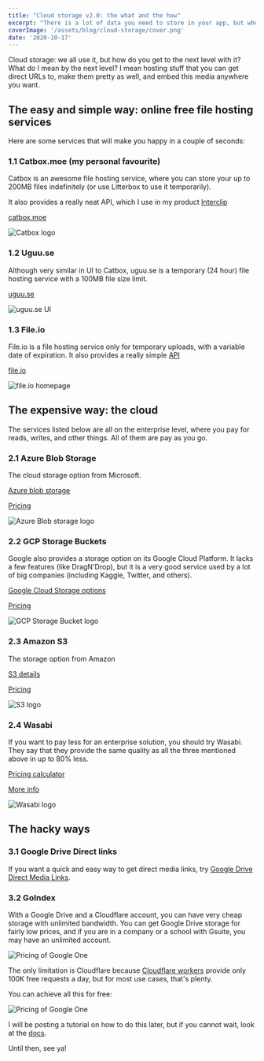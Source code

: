 ```yaml
---
title: "Cloud storage v2.0: the what and the how"
excerpt: "There is a lot of data you need to store in your app, but where and how?"
coverImage: '/assets/blog/cloud-storage/cover.png'
date: '2020-10-17'
---
```


Cloud storage: we all use it, but how do you get to the next level with it? 
What do I mean by the next level? I mean hosting stuff that you can get direct URLs to, make them pretty as well, and embed this media anywhere you want.

## The easy and simple way: online free file hosting services
Here are some services that will make you happy in a couple of seconds:
### 1.1  Catbox.moe  (my personal favourite)
Catbox is an awesome file hosting service, where you can store your up to 200MB files indefinitely (or use Litterbox to use it temporarily).

It also provides a really neat API, which I use in my product [Interclip](https://blog.trnck.dev/what-is-interclip/)

[catbox.moe](https://catbox.moe/)


![Catbox logo](https://catbox.moe/pictures/logo.png)

### 1.2 Uguu.se
Although very similar in UI to Catbox, uguu.se is a temporary (24 hour) file hosting service with a 100MB file size limit.

[uguu.se](https://uguu.se/)


![uguu.se UI](https://trnck.dev/0:/assets/blog/uploads/eaa127e4-674b-4a8b-b6ab-9abf9ffcfe30.png)

### 1.3 File.io
File.io is a file hosting service only for temporary uploads, with a variable date of expiration. It also provides a really simple [API](https://www.file.io/#api)

[file.io](https://www.file.io/)

![file.io homepage](https://trnck.dev/0:/assets/blog/uploads/a02e952d-4669-4ddb-b917-928ef7dbb755.png)


##  The expensive way: the cloud
The services listed below are all on the enterprise level, where you pay for reads, writes, and other things. All of them are pay as you go.

### 2.1 Azure Blob Storage
The cloud storage option from Microsoft.

[Azure blob storage](https://azure.microsoft.com/en-us/services/storage/blobs/)

[Pricing](https://azure.microsoft.com/en-us/pricing/details/storage/blobs/)

![Azure Blob storage logo](https://trnck.dev/0:/assets/blog/uploads/blob.png)

### 2.2 GCP Storage Buckets
Google also provides a storage option on its Google Cloud Platform. It lacks a few features (like DragN'Drop), but it is a very good service used by a lot of big companies (including Kaggle, Twitter, and others).

[Google Cloud Storage options](https://cloud.google.com/storage)

[Pricing](https://cloud.google.com/storage#section-10)

![GCP Storage Bucket logo](https://trnck.dev/0:/assets/blog/uploads/google-cloud-storage.png)

### 2.**3** Amazon S**3**
The storage option from Amazon

[S3 details](https://aws.amazon.com/s3/)

[Pricing](https://aws.amazon.com/s3/pricing/?nc=sn&loc=4)

![S3 logo](https://trnck.dev/0:/assets/blog/uploads/s3.png)

### 2.4 Wasabi
If you want to pay less for an enterprise solution, you should try Wasabi. They say that they provide the same quality as all the three mentioned above in up to 80% less.

[Pricing calculator](https://wasabi.com/cloud-storage-pricing/#cost-calc)

[More info](https://wasabi.com/)

![Wasabi logo](https://trnck.dev/0:/assets/blog/uploads/wasabi.jpg)

## The hacky ways

### 3.1 Google Drive Direct links
If you want a quick and easy way to get direct media links, try [Google Drive Direct Media Links](https://sites.google.com/site/gdocs2direct/).

### 3.2 GoIndex
With a Google Drive and a Cloudflare account, you can have very cheap storage with unlimited bandwidth. You can get Google Drive storage for fairly low prices, and if you are in a company or a school with Gsuite, you may have an unlimited account.

![Pricing of Google One](https://trnck.dev/0:/assets/blog/uploads/cdcde6d2-8d00-4b98-8028-4c9c6ba52b45.png)

The only limitation is Cloudflare because [Cloudflare workers](https://workers.cloudflare.com/) provide only 100K free requests a day, but for most use cases, that's plenty.

You can achieve all this for free:


![Pricing of Google One](https://trnck.dev/0:/assets/blog/uploads/070e37e5-2901-4942-a267-c35f3e77fee8.png)


I will be posting a tutorial on how to do this later, but if you cannot wait, look at the [docs](https://github.com/alx-xlx/goindex).

Until then, see ya!
